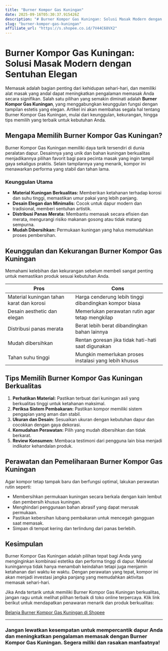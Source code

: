 ```yaml
---
title: "Burner Kompor Gas Kuningan"
date: 2025-09-16T05:30:37.915426Z
description: "# Burner Kompor Gas Kuningan: Solusi Masak Modern dengan Sentuhan Elegan..."
slug: "burner-kompor-gas-kuningan"
affiliate_url: "https://s.shopee.co.id/7V44C68VX2"
---
```

# Burner Kompor Gas Kuningan: Solusi Masak Modern dengan Sentuhan Elegan

Memasak adalah bagian penting dari kehidupan sehari-hari, dan memiliki alat masak yang andal dapat meningkatkan pengalaman memasak Anda secara signifikan. Salah satu pilihan yang semakin diminati adalah **Burner Kompor Gas Kuningan**, yang menggabungkan keunggulan fungsi dengan tampilan estetis yang elegan. Artikel ini akan membahas segala hal tentang Burner Kompor Gas Kuningan, mulai dari keunggulan, kekurangan, hingga tips memilih yang terbaik untuk kebutuhan Anda.

## Mengapa Memilih Burner Kompor Gas Kuningan?

Burner Kompor Gas Kuningan memiliki daya tarik tersendiri di dunia peralatan dapur. Desainnya yang unik dan bahan kuningan berkualitas menjadikannya pilihan favorit bagi para pecinta masak yang ingin tampil gaya sekaligus praktis. Selain tampilannya yang menarik, kompor ini menawarkan performa yang stabil dan tahan lama.

### Keunggulan Utama

- **Material Kuningan Berkualitas:** Memberikan ketahanan terhadap korosi dan suhu tinggi, memastikan umur pakai yang lebih panjang.
- **Desain Elegan dan Minimalis:** Cocok untuk dapur modern dan tradisional, memberi sentuhan artistik.
- **Distribusi Panas Merata:** Membantu memasak secara efisien dan merata, mengurangi risiko makanan gosong atau tidak matang sempurna.
- **Mudah Dibersihkan:** Permukaan kuningan yang halus memudahkan proses pembersihan.

## Keunggulan dan Kekurangan Burner Kompor Gas Kuningan

Memahami kelebihan dan kekurangan sebelum membeli sangat penting untuk memastikan produk sesuai kebutuhan Anda.

| **Pros** | **Cons** |
| --- | --- |
| Material kuningan tahan karat dan korosi | Harga cenderung lebih tinggi dibandingkan kompor biasa |
| Desain aesthetic dan elegan | Memerlukan perawatan rutin agar tetap mengkilap |
| Distribusi panas merata | Berat lebih berat dibandingkan bahan lainnya |
| Mudah dibersihkan | Rentan goresan jika tidak hati-hati saat digunakan |
| Tahan suhu tinggi | Mungkin memerlukan proses instalasi yang lebih khusus |

## Tips Memilih Burner Kompor Gas Kuningan Berkualitas

1. **Perhatikan Material:** Pastikan terbuat dari kuningan asli yang berkualitas tinggi untuk ketahanan maksimal.
2. **Periksa Sistem Pembakaran:** Pastikan kompor memiliki sistem pengapian yang aman dan stabil.
3. **Ukuran dan Desain:** Sesuaikan ukuran dengan kebutuhan dapur dan cocokkan dengan gaya dekorasi.
4. **Kemudahan Perawatan:** Pilih yang mudah dibersihkan dan tidak berkarat.
5. **Review Konsumen:** Membaca testimoni dari pengguna lain bisa menjadi indikator kehandalan produk.

## Perawatan dan Pemeliharaan Burner Kompor Gas Kuningan

Agar kompor tetap tampak baru dan berfungsi optimal, lakukan perawatan rutin seperti:

- Membersihkan permukaan kuningan secara berkala dengan kain lembut dan pembersih khusus kuningan.
- Menghindari penggunaan bahan abrasif yang dapat merusak permukaan.
- Pastikan kebersihan lubang pembakaran untuk mencegah gangguan saat memasak.
- Simpan di tempat kering dan terlindung dari panas berlebih.

## Kesimpulan

Burner Kompor Gas Kuningan adalah pilihan tepat bagi Anda yang menginginkan kombinasi estetika dan performa tinggi di dapur. Material kuningannya tidak hanya menambah keindahan tetapi juga menjamin ketahanan dari waktu ke waktu. Dengan perawatan yang tepat, kompor ini akan menjadi investasi jangka panjang yang memudahkan aktivitas memasak sehari-hari.

Jika Anda tertarik untuk memiliki Burner Kompor Gas Kuningan berkualitas, jangan ragu untuk melihat pilihan terbaik di toko online terpercaya. Klik link berikut untuk mendapatkan penawaran menarik dan produk berkualitas: 

[Belanja Burner Kompor Gas Kuningan di Shopee](https://s.shopee.co.id/7V44C68VX2)

---

### Jangan lewatkan kesempatan untuk mempercantik dapur Anda dan meningkatkan pengalaman memasak dengan Burner Kompor Gas Kuningan. Segera miliki dan rasakan manfaatnya!